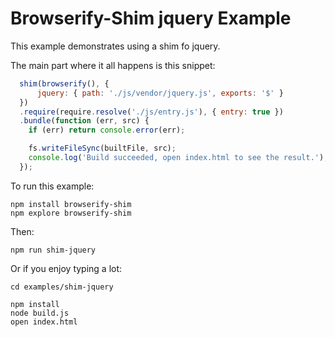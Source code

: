 # Browserify-Shim jquery Example

This example demonstrates using a shim fo jquery.

The main part where it all happens is this snippet:

```js
  shim(browserify(), {
      jquery: { path: './js/vendor/jquery.js', exports: '$' }
  })
  .require(require.resolve('./js/entry.js'), { entry: true })
  .bundle(function (err, src) {
    if (err) return console.error(err);

    fs.writeFileSync(builtFile, src);
    console.log('Build succeeded, open index.html to see the result.');
  });
```

To run this example:

    npm install browserify-shim
    npm explore browserify-shim

Then:

    npm run shim-jquery

Or if you enjoy typing a lot:

    cd examples/shim-jquery

    npm install
    node build.js
    open index.html
